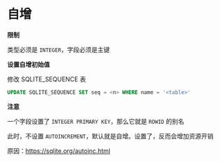 # 自增

**限制**

类型必须是 `INTEGER`，字段必须是主键


**设置自增初始值**

修改 SQLITE_SEQUENCE 表

```sql
UPDATE SQLITE_SEQUENCE SET seq = <n> WHERE name = '<table>'
```


**注意**

一个字段设置了 `INTEGER PRIMARY KEY`，那么它就是 `ROWID` 的别名

此时，不设置 `AUTOINCREMENT`，默认就是自增。设置了，反而会增加资源开销


原因：https://sqlite.org/autoinc.html
